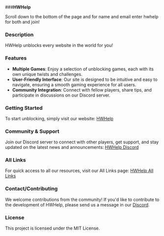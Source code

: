 ###**HWHelp**

Scroll down to the bottom of the page and for name and email enter hwhelp for both and join!

### Description
HWHelp unblocks every website in the world for you!

### Features
- **Multiple Games**: Enjoy a selection of unblocking games, each with its own unique twists and challenges.
- **User-Friendly Interface**: Our site is designed to be intuitive and easy to navigate, ensuring a smooth gaming experience for all users.
- **Community Integration**: Connect with fellow players, share tips, and participate in discussions on our Discord server.

### Getting Started
To start unblocking, simply visit our website: [HWHelp](https://hwhelp.cc/)

### Community & Support
Join our Discord server to connect with other players, get support, and stay updated on the latest news and announcements: [HWHelp Discord](https://hwhelp.cc/discord)

### All Links
For quick access to all our resources, visit our All Links page: [HWHelp All Links](https://hwhelp.cc/links)

### Contact/Contributing
We welcome contributions from the community! If you'd like to contribute to the development of HWHelp, please send us a message in our [Discord](https://hwhelp.cc/discord).

### License
This project is licensed under the MIT License.
